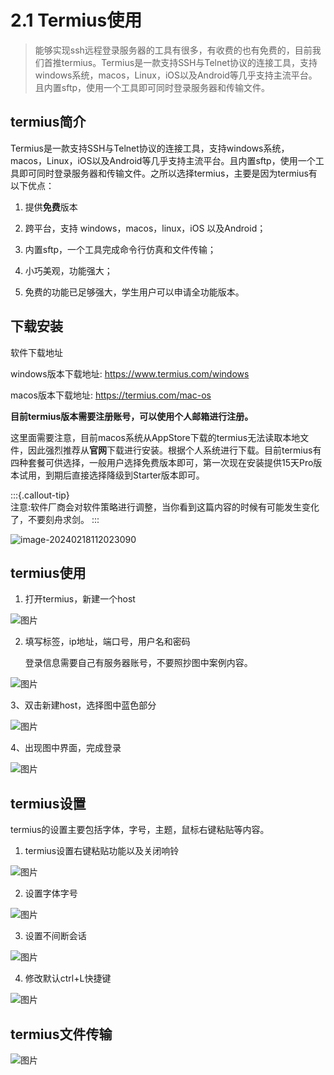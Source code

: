 # 2.1 Termius使用

> 能够实现ssh远程登录服务器的工具有很多，有收费的也有免费的，目前我们首推termius。Termius是一款支持SSH与Telnet协议的连接工具，支持windows系统，macos，Linux，iOS以及Android等几乎支持主流平台。且内置sftp，使用一个工具即可同时登录服务器和传输文件。



## termius简介

Termius是一款支持SSH与Telnet协议的连接工具，支持windows系统，macos，Linux，iOS以及Android等几乎支持主流平台。且内置sftp，使用一个工具即可同时登录服务器和传输文件。之所以选择termius，主要是因为termius有以下优点：

1. 提供**免费**版本
2. 跨平台，支持 windows，macos，linux，iOS 以及Android；

3. 内置sftp，一个工具完成命令行仿真和文件传输；

4. 小巧美观，功能强大；

5. 免费的功能已足够强大，学生用户可以申请全功能版本。

## 下载安装

软件下载地址

windows版本下载地址: <https://www.termius.com/windows>

macos版本下载地址: <https://termius.com/mac-os>

**目前termius版本需要注册账号，可以使用个人邮箱进行注册。**

这里面需要注意，目前macos系统从AppStore下载的termius无法读取本地文件，因此强烈推荐从**官网**下载进行安装。根据个人系统进行下载。目前termius有四种套餐可供选择，一般用户选择免费版本即可，第一次现在安装提供15天Pro版本试用，到期后直接选择降级到Starter版本即可。


:::{.callout-tip}  
注意:软件厂商会对软件策略进行调整，当你看到这篇内容的时候有可能发生变化了，不要刻舟求剑。
:::

![image-20240218112023090](./images/image-20240218112023090.png)



## termius使用

1.  打开termius，新建一个host

![图片](./images/640.png)

2. 填写标签，ip地址，端口号，用户名和密码

   登录信息需要自己有服务器账号，不要照抄图中案例内容。

![图片](./images/640-1708226118205-1.png)

3、双击新建host，选择图中蓝色部分

![图片](./images/640-1708226118205-2.png)

4、出现图中界面，完成登录

![图片](./images/640-1708226118205-3.png)

## termius设置

termius的设置主要包括字体，字号，主题，鼠标右键粘贴等内容。

1. termius设置右键粘贴功能以及关闭响铃

![图片](./images/640-1708226118205-4.png)

2. 设置字体字号

![图片](./images/640-1708226118205-5.png)

3. 设置不间断会话

![图片](./images/640-1708226118205-6.png)

4. 修改默认ctrl+L快捷键

![图片](./images/640-1708226118205-7.png)

##  termius文件传输

![图片](./images/640-1708226118205-8.png)